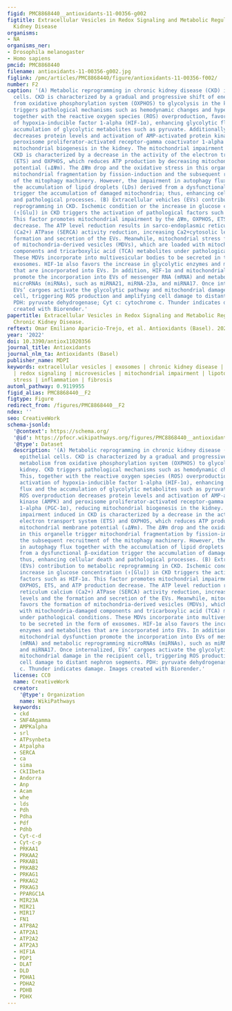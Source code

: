```yaml
---
figid: PMC8868440__antioxidants-11-00356-g002
figtitle: Extracellular Vesicles in Redox Signaling and Metabolic Regulation in Chronic
  Kidney Disease
organisms:
- NA
organisms_ner:
- Drosophila melanogaster
- Homo sapiens
pmcid: PMC8868440
filename: antioxidants-11-00356-g002.jpg
figlink: /pmc/articles/PMC8868440/figure/antioxidants-11-00356-f002/
number: F2
caption: '(A) Metabolic reprogramming in chronic kidney disease (CKD) in tubular epithelial
  cells. CKD is characterized by a gradual and progressive shift of energy metabolism
  from oxidative phosphorylation system (OXPHOS) to glycolysis in the kidney. CKD
  triggers pathological mechanisms such as hemodynamic changes and hypertrophy. This,
  together with the reactive oxygen species (ROS) overproduction, favors the activation
  of hypoxia-inducible factor 1-alpha (HIF-1α), enhancing glycolytic flux and the
  accumulation of glycolytic metabolites such as pyruvate. Additionally, ROS overproduction
  decreases protein levels and activation of AMP-activated protein kinase (AMPK) and
  peroxisome proliferator-activated receptor-gamma coactivator 1-alpha (PGC-1α), reducing
  mitochondrial biogenesis in the kidney. The mitochondrial impairment induced in
  CKD is characterized by a decrease in the activity of the electron transport system
  (ETS) and OXPHOS, which reduces ATP production by decreasing mitochondrial membrane
  potential (↓ΔΨm). The ΔΨm drop and the oxidative stress in this organelle trigger
  mitochondrial fragmentation by fission-induction and the subsequent recruitment
  of the mitophagy machinery. However, the impairment in autophagy flux together with
  the accumulation of lipid droplets (LDs) derived from a dysfunctional β-oxidation
  trigger the accumulation of damaged mitochondria; thus, enhancing cellular death
  and pathological processes. (B) Extracellular vehicles (EVs) contribution to metabolic
  reprogramming in CKD. Ischemic condition or the increase in glucose concentration
  (↑[Glu]) in CKD triggers the activation of pathological factors such as HIF-1α.
  This factor promotes mitochondrial impairment by the ΔΨm, OXPHOS, ETS, and ATP production
  decrease. The ATP level reduction results in sarco-endoplasmic reticulum calcium
  (Ca2+) ATPase (SERCA) activity reduction, increasing Ca2+cytosolic levels and the
  formation and secretion of the EVs. Meanwhile, mitochondrial stress favors the formation
  of mitochondria-derived vesicles (MDVs), which are loaded with mitochondria-damaged
  components and tricarboxylic acid (TCA) metabolites under pathological conditions.
  These MDVs incorporate into multivesicular bodies to be secreted in the form of
  exosomes. HIF-1α also favors the increase in glycolytic enzymes and metabolites
  that are incorporated into EVs. In addition, HIF-1α and mitochondrial dysfunction
  promote the incorporation into EVs of messenger RNA (mRNA) and metabolic reprogramming
  microRNAs (miRNAs), such as miRNA21, miRNA-23a, and miRNA17. Once internalized,
  EVs’ cargoes activate the glycolytic pathway and mitochondrial damage in the recipient
  cell, triggering ROS production and amplifying cell damage to distant nephron segments.
  PDH: pyruvate dehydrogenase; Cyt c: cytochrome c. Thunder indicates damage. Images
  created with Biorender.'
papertitle: Extracellular Vesicles in Redox Signaling and Metabolic Regulation in
  Chronic Kidney Disease.
reftext: Omar Emiliano Aparicio-Trejo, et al. Antioxidants (Basel). 2022 Feb;11(2):356.
year: '2022'
doi: 10.3390/antiox11020356
journal_title: Antioxidants
journal_nlm_ta: Antioxidants (Basel)
publisher_name: MDPI
keywords: extracellular vesicles | exosomes | chronic kidney disease | metabolic reprogramming
  | redox signaling | microvesicles | mitochondrial impairment | lipotoxicity | oxidative
  stress | inflammation | fibrosis
automl_pathway: 0.9119955
figid_alias: PMC8868440__F2
figtype: Figure
redirect_from: /figures/PMC8868440__F2
ndex: ''
seo: CreativeWork
schema-jsonld:
  '@context': https://schema.org/
  '@id': https://pfocr.wikipathways.org/figures/PMC8868440__antioxidants-11-00356-g002.html
  '@type': Dataset
  description: '(A) Metabolic reprogramming in chronic kidney disease (CKD) in tubular
    epithelial cells. CKD is characterized by a gradual and progressive shift of energy
    metabolism from oxidative phosphorylation system (OXPHOS) to glycolysis in the
    kidney. CKD triggers pathological mechanisms such as hemodynamic changes and hypertrophy.
    This, together with the reactive oxygen species (ROS) overproduction, favors the
    activation of hypoxia-inducible factor 1-alpha (HIF-1α), enhancing glycolytic
    flux and the accumulation of glycolytic metabolites such as pyruvate. Additionally,
    ROS overproduction decreases protein levels and activation of AMP-activated protein
    kinase (AMPK) and peroxisome proliferator-activated receptor-gamma coactivator
    1-alpha (PGC-1α), reducing mitochondrial biogenesis in the kidney. The mitochondrial
    impairment induced in CKD is characterized by a decrease in the activity of the
    electron transport system (ETS) and OXPHOS, which reduces ATP production by decreasing
    mitochondrial membrane potential (↓ΔΨm). The ΔΨm drop and the oxidative stress
    in this organelle trigger mitochondrial fragmentation by fission-induction and
    the subsequent recruitment of the mitophagy machinery. However, the impairment
    in autophagy flux together with the accumulation of lipid droplets (LDs) derived
    from a dysfunctional β-oxidation trigger the accumulation of damaged mitochondria;
    thus, enhancing cellular death and pathological processes. (B) Extracellular vehicles
    (EVs) contribution to metabolic reprogramming in CKD. Ischemic condition or the
    increase in glucose concentration (↑[Glu]) in CKD triggers the activation of pathological
    factors such as HIF-1α. This factor promotes mitochondrial impairment by the ΔΨm,
    OXPHOS, ETS, and ATP production decrease. The ATP level reduction results in sarco-endoplasmic
    reticulum calcium (Ca2+) ATPase (SERCA) activity reduction, increasing Ca2+cytosolic
    levels and the formation and secretion of the EVs. Meanwhile, mitochondrial stress
    favors the formation of mitochondria-derived vesicles (MDVs), which are loaded
    with mitochondria-damaged components and tricarboxylic acid (TCA) metabolites
    under pathological conditions. These MDVs incorporate into multivesicular bodies
    to be secreted in the form of exosomes. HIF-1α also favors the increase in glycolytic
    enzymes and metabolites that are incorporated into EVs. In addition, HIF-1α and
    mitochondrial dysfunction promote the incorporation into EVs of messenger RNA
    (mRNA) and metabolic reprogramming microRNAs (miRNAs), such as miRNA21, miRNA-23a,
    and miRNA17. Once internalized, EVs’ cargoes activate the glycolytic pathway and
    mitochondrial damage in the recipient cell, triggering ROS production and amplifying
    cell damage to distant nephron segments. PDH: pyruvate dehydrogenase; Cyt c: cytochrome
    c. Thunder indicates damage. Images created with Biorender.'
  license: CC0
  name: CreativeWork
  creator:
    '@type': Organization
    name: WikiPathways
  keywords:
  - ckd
  - SNF4Agamma
  - AMPKalpha
  - srl
  - ATPsynbeta
  - Atpalpha
  - SERCA
  - ca
  - sima
  - CkIIbeta
  - Andorra
  - Anp
  - Acam
  - whe
  - lds
  - Pdh
  - Pdha
  - Pdf
  - Pdhb
  - Cyt-c-d
  - Cyt-c-p
  - PRKAA1
  - PRKAA2
  - PRKAB1
  - PRKAB2
  - PRKAG1
  - PRKAG2
  - PRKAG3
  - PPARGC1A
  - MIR23A
  - MIR21
  - MIR17
  - FN1
  - ATP8A2
  - ATP2A1
  - ATP2A2
  - ATP2A3
  - HIF1A
  - PDP1
  - DLAT
  - DLD
  - PDHA1
  - PDHA2
  - PDHB
  - PDHX
---
```

